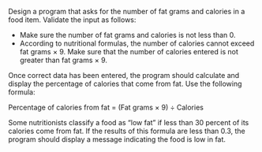 Design a program that asks for the number of fat grams and calories in a food item. Validate the input as follows:

- Make sure the number of fat grams and calories is not less than 0.
- According to nutritional formulas, the number of calories cannot exceed fat grams × 9. Make sure that the number of calories entered is not greater than fat grams × 9.

Once correct data has been entered, the program should calculate and display the percentage of calories that come from fat. Use the following formula:

Percentage of calories from fat = (Fat grams × 9) ÷ Calories

Some nutritionists classify a food as “low fat” if less than 30 percent of its calories come from fat. If the results of this formula are less than 0.3, the program should display a message indicating the food is low in fat.

